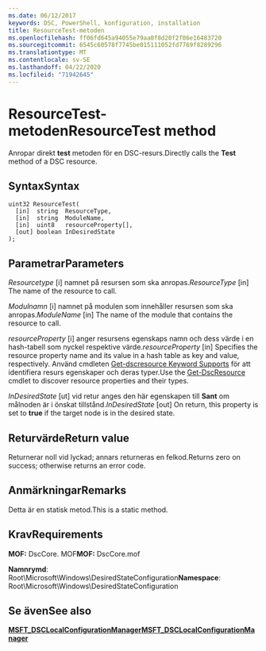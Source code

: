 ```yaml
---
ms.date: 06/12/2017
keywords: DSC, PowerShell, konfiguration, installation
title: ResourceTest-metoden
ms.openlocfilehash: ff06fd645a94055e79aa0f8d20f2f06e16483720
ms.sourcegitcommit: 6545c60578f7745be015111052fd7769f8289296
ms.translationtype: MT
ms.contentlocale: sv-SE
ms.lasthandoff: 04/22/2020
ms.locfileid: "71942645"
---
```

# <a name="resourcetest-method"></a><span data-ttu-id="f10fc-103">ResourceTest-metoden</span><span class="sxs-lookup"><span data-stu-id="f10fc-103">ResourceTest method</span></span>

<span data-ttu-id="f10fc-104">Anropar direkt **test** metoden för en DSC-resurs.</span><span class="sxs-lookup"><span data-stu-id="f10fc-104">Directly calls the **Test** method of a DSC resource.</span></span>

## <a name="syntax"></a><span data-ttu-id="f10fc-105">Syntax</span><span class="sxs-lookup"><span data-stu-id="f10fc-105">Syntax</span></span>

```mof
uint32 ResourceTest(
  [in]  string  ResourceType,
  [in]  string  ModuleName,
  [in]  uint8   resourceProperty[],
  [out] boolean InDesiredState
);
```

## <a name="parameters"></a><span data-ttu-id="f10fc-106">Parametrar</span><span class="sxs-lookup"><span data-stu-id="f10fc-106">Parameters</span></span>

<span data-ttu-id="f10fc-107">*Resourcetype* \[i\] namnet på resursen som ska anropas.</span><span class="sxs-lookup"><span data-stu-id="f10fc-107">*ResourceType* \[in\] The name of the resource to call.</span></span>

<span data-ttu-id="f10fc-108">*Modulnamn* \[i\] namnet på modulen som innehåller resursen som ska anropas.</span><span class="sxs-lookup"><span data-stu-id="f10fc-108">*ModuleName* \[in\] The name of the module that contains the resource to call.</span></span>

<span data-ttu-id="f10fc-109">*resourceProperty* \[i\] anger resursens egenskaps namn och dess värde i en hash-tabell som nyckel respektive värde.</span><span class="sxs-lookup"><span data-stu-id="f10fc-109">*resourceProperty* \[in\] Specifies the resource property name and its value in a hash table as key and value, respectively.</span></span> <span data-ttu-id="f10fc-110">Använd cmdleten [Get-dscresource Keyword Supports](/powershell/module/PSDesiredStateConfiguration/Get-DscResource) för att identifiera resurs egenskaper och deras typer.</span><span class="sxs-lookup"><span data-stu-id="f10fc-110">Use the [Get-DscResource](/powershell/module/PSDesiredStateConfiguration/Get-DscResource) cmdlet to discover resource properties and their types.</span></span>

<span data-ttu-id="f10fc-111">*InDesiredState* \[ut\] vid retur anges den här egenskapen till **Sant** om målnoden är i önskat tillstånd.</span><span class="sxs-lookup"><span data-stu-id="f10fc-111">*InDesiredState* \[out\] On return, this property is set to **true** if the target node is in the desired state.</span></span>

## <a name="return-value"></a><span data-ttu-id="f10fc-112">Returvärde</span><span class="sxs-lookup"><span data-stu-id="f10fc-112">Return value</span></span>

<span data-ttu-id="f10fc-113">Returnerar noll vid lyckad; annars returneras en felkod.</span><span class="sxs-lookup"><span data-stu-id="f10fc-113">Returns zero on success; otherwise returns an error code.</span></span>

## <a name="remarks"></a><span data-ttu-id="f10fc-114">Anmärkningar</span><span class="sxs-lookup"><span data-stu-id="f10fc-114">Remarks</span></span>

<span data-ttu-id="f10fc-115">Detta är en statisk metod.</span><span class="sxs-lookup"><span data-stu-id="f10fc-115">This is a static method.</span></span>

## <a name="requirements"></a><span data-ttu-id="f10fc-116">Krav</span><span class="sxs-lookup"><span data-stu-id="f10fc-116">Requirements</span></span>

<span data-ttu-id="f10fc-117">**MOF:** DscCore. MOF</span><span class="sxs-lookup"><span data-stu-id="f10fc-117">**MOF:** DscCore.mof</span></span>

<span data-ttu-id="f10fc-118">**Namnrymd**: Root\Microsoft\Windows\DesiredStateConfiguration</span><span class="sxs-lookup"><span data-stu-id="f10fc-118">**Namespace**: Root\Microsoft\Windows\DesiredStateConfiguration</span></span>

## <a name="see-also"></a><span data-ttu-id="f10fc-119">Se även</span><span class="sxs-lookup"><span data-stu-id="f10fc-119">See also</span></span>

[<span data-ttu-id="f10fc-120">**MSFT_DSCLocalConfigurationManager**</span><span class="sxs-lookup"><span data-stu-id="f10fc-120">**MSFT_DSCLocalConfigurationManager**</span></span>](msft-dsclocalconfigurationmanager.md)
